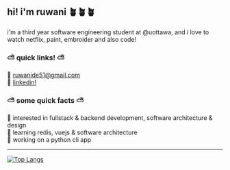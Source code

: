 ## hi! i'm ruwani 🪴🪴🪴


i'm a third year software engineering student at @uottawa, and i love to watch netflix, paint, embroider and also code!  


 ### ⛅ quick links! ⛅

 🌷 ruwanide51@gmail.com \
 🌷 [linkedin!](https://www.linkedin.com/in/ruwani-de-alwis/)
 
 ### ⛅ some quick facts ⛅

🌻 interested in fullstack & backend development, software architecture & design\
🌻 learning redis, vuejs & software architecture\
🌻 working on a python cli app

---


[![Top Langs](https://github-readme-stats.vercel.app/api/top-langs/?username=ruwanidealwis&layout=compact&hide=jupyter%20notebook&langs_count=6&theme=tokyonight)](https://github.com/anuraghazra/github-readme-stats)



